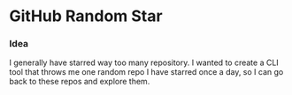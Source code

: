 # GitHub Random Star

### Idea

I generally have starred way too many repository. I wanted to create a CLI tool that throws me one random repo I have starred once a day, so I can go back to these repos and explore them.
